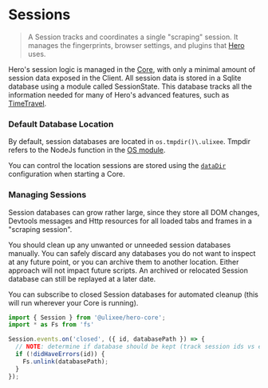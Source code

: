 # Sessions

> A Session tracks and coordinates a single "scraping" session. It manages the fingerprints, browser settings, and plugins that [Hero](../basic-client/hero.md) uses.

Hero's session logic is managed in the [Core](./client-vs-core.md), with only a minimal amount of session data exposed in the Client. All session data is stored in a Sqlite database using a module called SessionState. This database tracks all the information needed for many of Hero's advanced features, such as [TimeTravel](./time-travel.md).

### Default Database Location

By default, session databases are located in `os.tmpdir()\.ulixee`. Tmpdir refers to the NodeJs function in the [OS module](https://nodejs.org/api/os.html#os_os_tmpdir).

You can control the location sessions are stored using the [`dataDir`](../overview/configuration.md#data-dir) configuration when starting a Core.

### Managing Sessions

Session databases can grow rather large, since they store all DOM changes, Devtools messages and Http resources for all loaded tabs and frames in a "scraping session".

You should clean up any unwanted or unneeded session databases manually. You can safely discard any databases you do not want to inspect at any future point, or you can archive them to another location. Either approach will not impact future scripts. An archived or relocated Session database can still be replayed at a later date. 

You can subscribe to closed Session databases for automated cleanup (this will run wherever your Core is running).

```js
import { Session } from '@ulixee/hero-core';
import * as Fs from 'fs'

Session.events.on('closed', ({ id, databasePath }) => {
  // NOTE: determine if database should be kept (track session ids vs errors on your own)
  if (!didHaveErrors(id)) {
    Fs.unlink(databasePath);
  }
});
```
